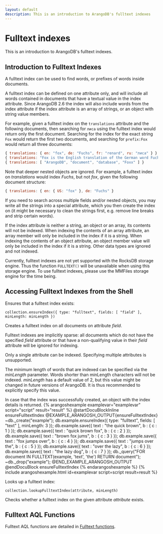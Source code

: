 ```yaml
---
layout: default
description: This is an introduction to ArangoDB's fulltext indexes
---
```

Fulltext indexes
================

This is an introduction to ArangoDB's fulltext indexes.

Introduction to Fulltext Indexes
--------------------------------

A fulltext index can be used to find words, or prefixes of words inside documents.

A fulltext index can be defined on one attribute only, and will include all words contained in
documents that have a textual value in the index attribute. Since ArangoDB 2.6 the index
will also include words from the index attribute if the index attribute is an array of
strings, or an object with string value members.

For example, given a fulltext index on the `translations` attribute and the following
documents, then searching for `лиса` using the fulltext index would return only the
first document. Searching for the index for the exact string `Fox` would return the first
two documents, and searching for `prefix:Fox` would return all three documents:

```js
{ translations: { en: "fox", de: "Fuchs", fr: "renard", ru: "лиса" } }
{ translations: "Fox is the English translation of the German word Fuchs" }
{ translations: [ "ArangoDB", "document", "database", "Foxx" ] }
```

Note that deeper nested objects are ignored. For example, a fulltext index on
*translations* would index *Fuchs*, but not *fox*, given the following document
structure:

```js
{ translations: { en: { US: "fox" }, de: "Fuchs" }
```

If you need to search across multiple fields and/or nested objects, you may write
all the strings into a special attribute, which you then create the index on
(it might be necessary to clean the strings first, e.g. remove line breaks and
strip certain words).

If the index attribute is neither a string, an object or an array, its contents will
not be indexed. When indexing the contents of an array attribute, an array member will
only be included in the index if it is a string. When indexing the contents of an object
attribute, an object member value will only be included in the index if it is a string.
Other data types are ignored and not indexed.

Currently, fulltext indexes are not yet supported with the RocksDB storage engine. Thus the function `FULLTEXT()` will be unavailable when using this storage engine. To use fulltext indexes, please use the MMFiles storage engine for the time being.

Accessing Fulltext Indexes from the Shell
-----------------------------------------

<!-- js/server/modules/@arangodb/arango-collection.js -->

Ensures that a fulltext index exists:

`collection.ensureIndex({ type: "fulltext", fields: [ "field" ], minLength: minLength })`

Creates a fulltext index on all documents on attribute *field*.

Fulltext indexes are implicitly sparse: all documents which do not have
the specified *field* attribute or that have a non-qualifying value in their
*field* attribute will be ignored for indexing.

Only a single attribute can be indexed. Specifying multiple attributes is
unsupported.

The minimum length of words that are indexed can be specified via the
*minLength* parameter. Words shorter than minLength characters will
not be indexed. *minLength* has a default value of 2, but this value might
be changed in future versions of ArangoDB. It is thus recommended to explicitly
specify this value.

In case that the index was successfully created, an object with the index
details is returned.
{% arangoshexample examplevar="examplevar" script="script" result="result" %}
    @startDocuBlockInline ensureFulltextIndex
    @EXAMPLE_ARANGOSH_OUTPUT{ensureFulltextIndex}
    ~db._create("example");
    db.example.ensureIndex({ type: "fulltext", fields: [ "text" ], minLength: 3 });
    db.example.save({ text : "the quick brown", b : { c : 1 } });
    db.example.save({ text : "quick brown fox", b : { c : 2 } });
    db.example.save({ text : "brown fox jums", b : { c : 3 } });
    db.example.save({ text : "fox jumps over", b : { c : 4 } });
    db.example.save({ text : "jumps over the", b : { c : 5 } });
    db.example.save({ text : "over the lazy", b : { c : 6 } });
    db.example.save({ text : "the lazy dog", b : { c : 7 } });
    db._query("FOR document IN FULLTEXT(example, 'text', 'the') RETURN document");
    ~db._drop("example");
    @END_EXAMPLE_ARANGOSH_OUTPUT
    @endDocuBlock ensureFulltextIndex
{% endarangoshexample %}
{% include arangoshexample.html id=examplevar script=script result=result %}

Looks up a fulltext index:

`collection.lookupFulltextIndex(attribute, minLength)`

Checks whether a fulltext index on the given attribute *attribute* exists.

Fulltext AQL Functions
----------------------

Fulltext AQL functions are detailed in [Fulltext functions](aql/functions-fulltext.html).
